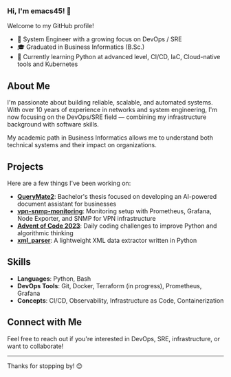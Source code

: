 <!--
### Hi, I'm emacs45!👋


**emacs45/emacs45** is a ✨ _special_ ✨ repository because its `README.md` (this file) appears on your GitHub profile.

Here are some ideas to get you started:

-->
### Hi, I'm emacs45! 👋

Welcome to my GitHub profile!

- 🔧 System Engineer with a growing focus on DevOps / SRE
- 🎓 Graduated in Business Informatics (B.Sc.)
- 🌱 Currently learning Python at advanced level, CI/CD, IaC, Cloud-native tools and Kubernetes

## About Me

I'm passionate about building reliable, scalable, and automated systems.  
With over 10 years of experience in networks and system engineering, I'm now focusing on the DevOps/SRE field — combining my infrastructure background with software skills.

My academic path in Business Informatics allows me to understand both technical systems and their impact on organizations.

## Projects

Here are a few things I've been working on:

- [**QueryMate2**](https://github.com/emacs45/QueryMate2): Bachelor's thesis focused on developing an AI-powered document assistant for businesses
- [**vpn-snmp-monitoring**](https://github.com/emacs45/vpn-snmp-monitoring): Monitoring setup with Prometheus, Grafana, Node Exporter, and SNMP for VPN infrastructure
- [**Advent of Code 2023**](https://github.com/emacs45/advent_of_code_2023): Daily coding challenges to improve Python and algorithmic thinking
- [**xml_parser**](https://github.com/emacs45/xml_parser): A lightweight XML data extractor written in Python

## Skills

- **Languages**: Python, Bash
- **DevOps Tools**: Git, Docker, Terraform (in progress), Prometheus, Grafana
- **Concepts**: CI/CD, Observability, Infrastructure as Code, Containerization


## Connect with Me

Feel free to reach out if you're interested in DevOps, SRE, infrastructure, or want to collaborate!

---

Thanks for stopping by! 😊

